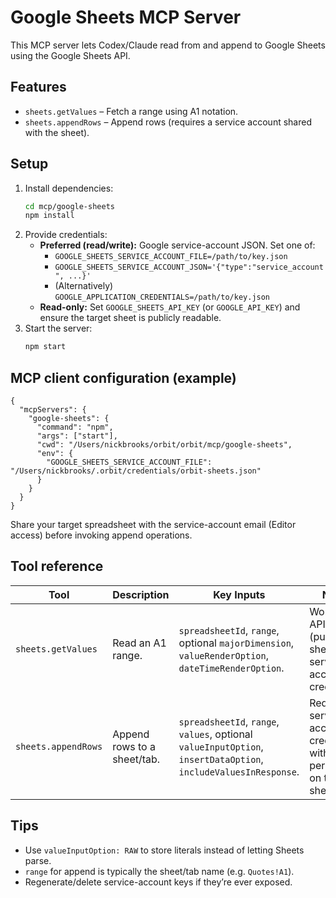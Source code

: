 # Google Sheets MCP Server

This MCP server lets Codex/Claude read from and append to Google Sheets using the Google Sheets API.

## Features

- `sheets.getValues` – Fetch a range using A1 notation.
- `sheets.appendRows` – Append rows (requires a service account shared with the sheet).

## Setup

1. Install dependencies:
   ```bash
   cd mcp/google-sheets
   npm install
   ```
2. Provide credentials:
   - **Preferred (read/write):** Google service-account JSON. Set one of:
     - `GOOGLE_SHEETS_SERVICE_ACCOUNT_FILE=/path/to/key.json`
     - `GOOGLE_SHEETS_SERVICE_ACCOUNT_JSON='{"type":"service_account", ...}'`
     - (Alternatively) `GOOGLE_APPLICATION_CREDENTIALS=/path/to/key.json`
   - **Read-only:** Set `GOOGLE_SHEETS_API_KEY` (or `GOOGLE_API_KEY`) and ensure the target sheet is publicly readable.
3. Start the server:
   ```bash
   npm start
   ```

## MCP client configuration (example)

```jsonc
{
  "mcpServers": {
    "google-sheets": {
      "command": "npm",
      "args": ["start"],
      "cwd": "/Users/nickbrooks/orbit/orbit/mcp/google-sheets",
      "env": {
        "GOOGLE_SHEETS_SERVICE_ACCOUNT_FILE": "/Users/nickbrooks/.orbit/credentials/orbit-sheets.json"
      }
    }
  }
}
```

Share your target spreadsheet with the service-account email (Editor access) before invoking append operations.

## Tool reference

| Tool | Description | Key Inputs | Notes |
| ---- | ----------- | ---------- | ----- |
| `sheets.getValues` | Read an A1 range. | `spreadsheetId`, `range`, optional `majorDimension`, `valueRenderOption`, `dateTimeRenderOption`. | Works with API key (public sheet) or service-account credentials. |
| `sheets.appendRows` | Append rows to a sheet/tab. | `spreadsheetId`, `range`, `values`, optional `valueInputOption`, `insertDataOption`, `includeValuesInResponse`. | Requires service-account credentials with edit permission on the sheet. |

## Tips

- Use `valueInputOption: RAW` to store literals instead of letting Sheets parse.
- `range` for append is typically the sheet/tab name (e.g. `Quotes!A1`).
- Regenerate/delete service-account keys if they’re ever exposed.
